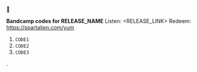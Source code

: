 :floppy_disk:

**Bandcamp codes for RELEASE_NAME**
Listen: <RELEASE_LINK>
Redeem: <https://spartalien.com/yum>

1. `CODE1`
2. `CODE2`
3. `CODE3`

.
